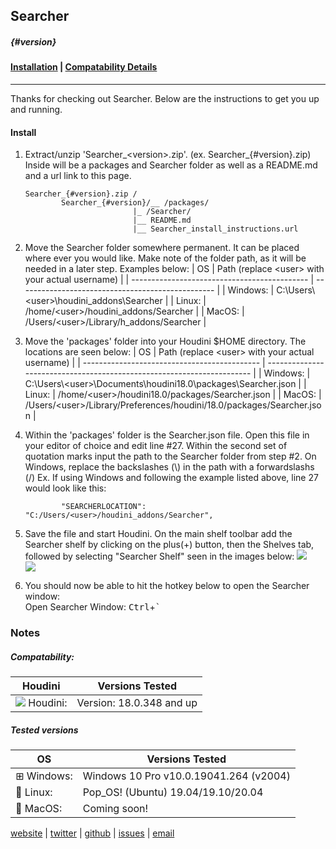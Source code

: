 <!-- Open me in a markdown capable browser, or go to https://github.com/instance-id/searcher_addon -->

## Searcher
##### {#version}

#### [Installation](#install) | [Compatability Details](#notes)
---
Thanks for checking out Searcher. Below are the instructions to get you up and running.

#### Install

1. Extract/unzip 'Searcher_\<version>.zip'. (ex. Searcher_{#version}.zip) Inside will be a packages and Searcher folder as well as a README.md and a url link to this page.
    ```
    Searcher_{#version}.zip /
            Searcher_{#version}/__ /packages/
                            |_ /Searcher/
                            |__ README.md
                            |__ Searcher_install_instructions.url
   ```

2. Move the Searcher folder somewhere permanent. It can be placed where ever you would like. Make note of the folder path, as it will be needed in a later step. Examples below:
    | OS                                           | Path  (replace \<user> with your actual username) |
    | -------------------------------------------- | ------------------------------------------------- |
    | <i class="fa fa-windows fa-1x"></i> Windows: | C:\Users\\\<user>\houdini_addons\Searcher         |
    | <i class="fa fa-linux fa-1x"></i> Linux:     | /home/\<user>/houdini_addons/Searcher             |
    | <i class="fa fa-apple fa-1x"></i> MacOS:     | /Users/\<user>/Library/h_addons/Searcher          |

3. Move the 'packages' folder into your Houdini $HOME directory. The locations are seen below:
    | OS                                           | Path  (replace \<user> with your actual username)                      |
    | -------------------------------------------- | ---------------------------------------------------------------------- |
    | <i class="fa fa-windows fa-1x"></i> Windows: | C:\Users\\\<user>\Documents\houdini18.0\packages\Searcher.json         |
    | <i class="fa fa-linux fa-1x"></i> Linux:     | /home/\<user>/houdini18.0/packages/Searcher.json                       |
    | <i class="fa fa-apple fa-1x"></i> MacOS:     | /Users/\<user>/Library/Preferences/houdini/18.0/packages/Searcher.json |

4. Within the 'packages' folder is the Searcher.json file. Open this file in your editor of choice and edit line #27. Within the second set of quotation marks input the path to the Searcher folder from step #2. On Windows, replace the backslashes (\\) in the path with a forwardslashs (/)
Ex. If using Windows and following the example listed above, line 27 would look like this:
    ```
			"SEARCHERLOCATION": "C:/Users/<user>/houdini_addons/Searcher",
    ```
5. Save the file and start Houdini. On the main shelf toolbar add the Searcher shelf by clicking on the plus(+) button, then the Shelves tab, followed by selecting "Searcher Shelf" seen in the images below:
    ![](https://i.imgur.com/GzdyUYt.png)  
    ![](https://i.imgur.com/F4C5MOx.png)

6. You should now be able to hit the hotkey below to open the Searcher window:  
    Open Searcher Window: <kbd>Ctrl</kbd>+<kbd>`</kbd>

### Notes

##### Compatability:

| Houdini                                       | Versions Tested          |
| --------------------------------------------- | ------------------------ |
| ![](https://i.imgur.com/h9Nefqz.png) Houdini: | Version: 18.0.348 and up |

##### Tested versions
| OS         | Versions Tested                        |
| ---------- | -------------------------------------- |
| ⊞ Windows: | Windows 10 Pro v10.0.19041.264 (v2004) |
| 🐧 Linux:   | Pop_OS! (Ubuntu) 19.04/19.10/20.04     |
| 🍎 MacOS:   | Coming soon!                           |



<i class="fa fa-firefox fa-1x"></i> [website](https://instance.id/) | <i class="fa fa-twitter fa-1x"></i> [twitter](https://twitter.com/instance_id) | <i class="fa fa-github fa-1x"> </i> [github](https://github.com/instance-id) | <i class="fa fa-bug fa-1x"></i> [issues](https://github.com/instance-id/searcher_addon/issues?q=) | <i class="fa fa-at fa-1x"></i> [email](https://github.com/instance-id/searcher_addon/issues?q=)  
